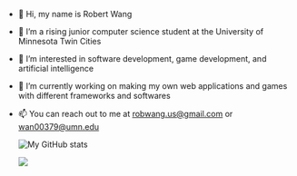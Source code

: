 - 👋 Hi, my name is Robert Wang
- 🔭 I’m a rising junior computer science student at the University of Minnesota Twin Cities
- 👀 I’m interested in software development, game development, and artificial intelligence
- 🌱 I’m currently working on making my own web applications and games with different frameworks and softwares
- 📫 You can reach out to me at robwang.us@gmail.com or wan00379@umn.edu



	![My GitHub stats](https://github-readme-stats.vercel.app/api?username=RWang-Dev&show_icons=true&theme=radical)

	<img src="https://github-readme-stats.vercel.app/api/wakatime?username=RWang&theme=radical&layout=compact">

<!---
RWang03/RWang03 is a ✨ special ✨ repository because its `README.md` (this file) appears on your GitHub profile.
You can click the Preview link to take a look at your changes.
--->
